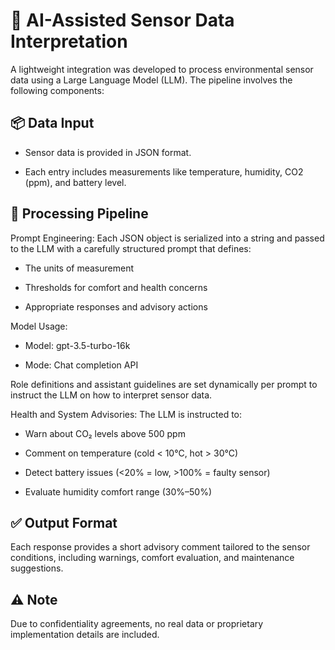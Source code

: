 # 🤖 AI-Assisted Sensor Data Interpretation

A lightweight integration was developed to process environmental sensor data using a Large Language Model (LLM). The pipeline involves the following components:
## 📦 Data Input

   - Sensor data is provided in JSON format.

   - Each entry includes measurements like temperature, humidity, CO2 (ppm), and battery level.

## 🔄 Processing Pipeline

  Prompt Engineering:
   Each JSON object is serialized into a string and passed to the LLM with a carefully structured prompt that defines:

   - The units of measurement

   - Thresholds for comfort and health concerns

   - Appropriate responses and advisory actions

  Model Usage:

   - Model: gpt-3.5-turbo-16k

   - Mode: Chat completion API

   Role definitions and assistant guidelines are set dynamically per prompt to instruct the LLM on how to interpret sensor data.

  Health and System Advisories:
   The LLM is instructed to:

   - Warn about CO₂ levels above 500 ppm

   - Comment on temperature (cold < 10°C, hot > 30°C)

   - Detect battery issues (<20% = low, >100% = faulty sensor)

   -  Evaluate humidity comfort range (30%–50%)

## ✅ Output Format

Each response provides a short advisory comment tailored to the sensor conditions, including warnings, comfort evaluation, and maintenance suggestions.
## ⚠️ Note

Due to confidentiality agreements, no real data or proprietary implementation details are included.
